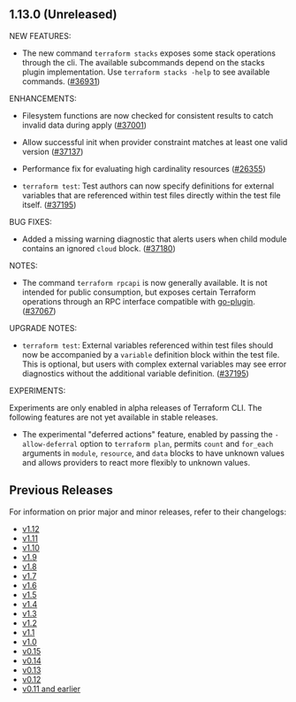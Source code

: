 ## 1.13.0 (Unreleased)


NEW FEATURES:

* The new command `terraform stacks` exposes some stack operations through the cli. The available subcommands depend on the stacks plugin implementation. Use `terraform stacks -help` to see available commands. ([#36931](https://github.com/hashicorp/terraform/issues/36931))


ENHANCEMENTS:

* Filesystem functions are now checked for consistent results to catch invalid data during apply ([#37001](https://github.com/hashicorp/terraform/issues/37001))

* Allow successful init when provider constraint matches at least one valid version ([#37137](https://github.com/hashicorp/terraform/issues/37137))

* Performance fix for evaluating high cardinality resources ([#26355](https://github.com/hashicorp/terraform/issues/26355))

* `terraform test`: Test authors can now specify definitions for external variables that are referenced within test files directly within the test file itself. ([#37195](https://github.com/hashicorp/terraform/issues/37195))


BUG FIXES:

* Added a missing warning diagnostic that alerts users when child module contains an ignored `cloud` block. ([#37180](https://github.com/hashicorp/terraform/issues/37180))


NOTES:

* The command `terraform rpcapi` is now generally available. It is not intended for public consumption, but exposes certain Terraform operations through an RPC interface compatible with [go-plugin](https://github.com/hashicorp/go-plugin). ([#37067](https://github.com/hashicorp/terraform/issues/37067))


UPGRADE NOTES:

* `terraform test`: External variables referenced within test files should now be accompanied by a `variable` definition block within the test file. This is optional, but users with complex external variables may see error diagnostics without the additional variable definition. ([#37195](https://github.com/hashicorp/terraform/issues/37195))


EXPERIMENTS:

Experiments are only enabled in alpha releases of Terraform CLI. The following features are not yet available in stable releases.

- The experimental "deferred actions" feature, enabled by passing the `-allow-deferral` option to `terraform plan`, permits `count` and `for_each` arguments in `module`, `resource`, and `data` blocks to have unknown values and allows providers to react more flexibly to unknown values.

## Previous Releases

For information on prior major and minor releases, refer to their changelogs:

- [v1.12](https://github.com/hashicorp/terraform/blob/v1.12/CHANGELOG.md)
- [v1.11](https://github.com/hashicorp/terraform/blob/v1.11/CHANGELOG.md)
- [v1.10](https://github.com/hashicorp/terraform/blob/v1.10/CHANGELOG.md)
- [v1.9](https://github.com/hashicorp/terraform/blob/v1.9/CHANGELOG.md)
- [v1.8](https://github.com/hashicorp/terraform/blob/v1.8/CHANGELOG.md)
- [v1.7](https://github.com/hashicorp/terraform/blob/v1.7/CHANGELOG.md)
- [v1.6](https://github.com/hashicorp/terraform/blob/v1.6/CHANGELOG.md)
- [v1.5](https://github.com/hashicorp/terraform/blob/v1.5/CHANGELOG.md)
- [v1.4](https://github.com/hashicorp/terraform/blob/v1.4/CHANGELOG.md)
- [v1.3](https://github.com/hashicorp/terraform/blob/v1.3/CHANGELOG.md)
- [v1.2](https://github.com/hashicorp/terraform/blob/v1.2/CHANGELOG.md)
- [v1.1](https://github.com/hashicorp/terraform/blob/v1.1/CHANGELOG.md)
- [v1.0](https://github.com/hashicorp/terraform/blob/v1.0/CHANGELOG.md)
- [v0.15](https://github.com/hashicorp/terraform/blob/v0.15/CHANGELOG.md)
- [v0.14](https://github.com/hashicorp/terraform/blob/v0.14/CHANGELOG.md)
- [v0.13](https://github.com/hashicorp/terraform/blob/v0.13/CHANGELOG.md)
- [v0.12](https://github.com/hashicorp/terraform/blob/v0.12/CHANGELOG.md)
- [v0.11 and earlier](https://github.com/hashicorp/terraform/blob/v0.11/CHANGELOG.md)
